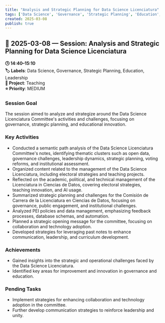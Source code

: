 ```yaml
---
title: "Analysis and Strategic Planning for Data Science Licenciatura"
tags: ['Data Science', 'Governance', 'Strategic Planning', 'Education', 'Leadership']
created: 2025-03-08
publish: true
---
```


## 📅 2025-03-08 — Session: Analysis and Strategic Planning for Data Science Licenciatura

**🕒 14:40–15:10**  
**🏷️ Labels**: Data Science, Governance, Strategic Planning, Education, Leadership  
**📂 Project**: Teaching  
**⭐ Priority**: MEDIUM  


### Session Goal
The session aimed to analyze and strategize around the Data Science Licenciatura Committee's activities and challenges, focusing on governance, strategic planning, and educational innovation.

### Key Activities
- Conducted a semantic path analysis of the Data Science Licenciatura Committee's notes, identifying thematic clusters such as open data, governance challenges, leadership dynamics, strategic planning, voting reforms, and institutional assessment.
- Organized content related to the management of the Data Science Licenciatura, including electoral strategies and teaching projects.
- Reflected on the academic, political, and technical management of the Licenciatura in Ciencias de Datos, covering electoral strategies, teaching innovation, and AI usage.
- Summarized strategic planning and challenges for the Comisión de Carrera de la Licenciatura en Ciencias de Datos, focusing on governance, public engagement, and institutional challenges.
- Analyzed PEI policies and data management, emphasizing feedback processes, database schemas, and automation.
- Planned a strategic opening message for the committee, focusing on collaboration and technology adoption.
- Developed strategies for leveraging past notes to enhance communication, leadership, and curriculum development.

### Achievements
- Gained insights into the strategic and operational challenges faced by the Data Science Licenciatura.
- Identified key areas for improvement and innovation in governance and education.

### Pending Tasks
- Implement strategies for enhancing collaboration and technology adoption in the committee.
- Further develop communication strategies to reinforce leadership and unity.
